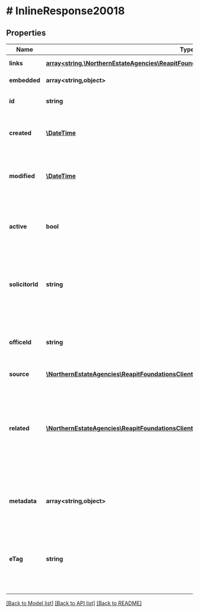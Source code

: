 # # InlineResponse20018

## Properties

Name | Type | Description | Notes
------------ | ------------- | ------------- | -------------
**links** | [**array<string,\NorthernEstateAgencies\ReapitFoundationsClient\Model\InlineResponse200Links>**](InlineResponse200Links.md) |  | [optional] [readonly]
**embedded** | **array<string,object>** |  | [optional] [readonly]
**id** | **string** | The unique identifier of the landlord | [optional]
**created** | [**\DateTime**](\DateTime.md) | The date and time when the landlord was created | [optional]
**modified** | [**\DateTime**](\DateTime.md) | The date and time when the landlord was last modified | [optional]
**active** | **bool** | A flag determining whether or not the landlord is currently active | [optional]
**solicitorId** | **string** | The unique identifier of the company acting as the landlord&#39;s solicitor | [optional]
**officeId** | **string** | The unique identifier of the office that is associated to the landlord | [optional]
**source** | [**\NorthernEstateAgencies\ReapitFoundationsClient\Model\InlineResponse20018Source**](InlineResponse20018Source.md) |  | [optional]
**related** | [**\NorthernEstateAgencies\ReapitFoundationsClient\Model\InlineResponse20018Related[]**](InlineResponse20018Related.md) | A collection of contacts and/or companies associated to the landlord. The first item in the collection is considered the primary relationship | [optional]
**metadata** | **array<string,object>** | App specific metadata that has been set against the landlord | [optional]
**eTag** | **string** | The ETag for the current version of the landlord. Used for managing update concurrency | [optional] [readonly]

[[Back to Model list]](../../README.md#models) [[Back to API list]](../../README.md#endpoints) [[Back to README]](../../README.md)
